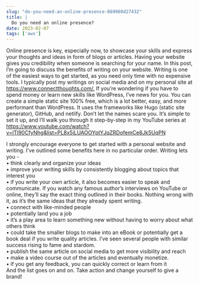 ```yaml
---
slug: "do-you-need-an-online-presence-869960d27432"
title: |
  Do you need an online presence?
date: 2023-02-07
tags: ['aws']
---
```


Online presence is key, especially now, to showcase your skills and express your thoughts and ideas in form of blogs or articles. Having your website gives you credibility when someone is searching for your name. In this post, I’m going to discuss the benefits of writing on your website. Writing is one of the easiest ways to get started, as you need only time with no expensive tools. I typically post my writings on social media and on my personal site at <https://www.connectthoughts.com/.> If you’re wondering if you have to spend money or learn new skills like WordPress, I’ve news for you. You can create a simple static site 100% free, which is a lot better, easy, and more performant than WordPress. It uses the frameworks like Hugo (static site generator), GitHub, and netlify. Don’t let the names scare you. It’s simple to set it up, and I’ll walk you through it step-by-step in my YouTube series at <https://www.youtube.com/watch?v=lTl90CfyNhg&list=PL8x5iLUAOOYptYJqZRDofemCe8Jk5UqPN>

<!-- more -->




I strongly encourage everyone to get started with a personal website and writing. I’ve outlined some benefits here in no particular order. Writing lets you -  
• think clearly and organize your ideas  
• improve your writing skills by consistently blogging about topics that interest you  
• if you write your own article, it also becomes easier to speak and communicate. If you watch any famous author’s interviews on YouTube or online, they’ll say the exact thing outlined in their books. Nothing wrong with it, as it’s the same ideas that they already spent writing.  
• connect with like-minded people  
• potentially land you a job  
• it’s a play area to learn something new without having to worry about what others think  
• could take the smaller blogs to make into an eBook or potentially get a book deal if you write quality articles. I’ve seen several people with similar success rising to fame and stardom.  
• publish the same article on social media to get more visibility and reach  
• make a video course out of the articles and eventually monetize.  
• if you get any feedback, you can quickly correct or learn from it  
And the list goes on and on. Take action and change yourself to give a brand!


